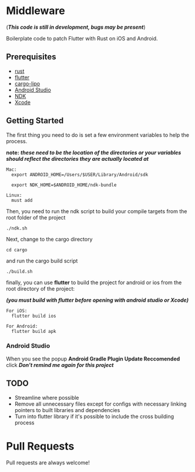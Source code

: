 # Middleware
(***This code is still in development, bugs may be present***)

Boilerplate code to patch Flutter with Rust on iOS and Android.

## Prerequisites

- [rust](https://www.rust-lang.org)
- [flutter](https://github.com/flutter/flutter)
- [cargo-lipo](https://github.com/TimNN/cargo-lipo)
- [Android Studio](https://developer.android.com/studio/)
- [NDK](https://developer.android.com/ndk/)
- [Xcode](https://developer.apple.com/xcode/)

## Getting Started

The first thing you need to do is set a few environment variables to help the process.

**note:** ***these need to be the location of the directories or your variables should reflect
the directories they are actually located at***

```
Mac:
  export ANDROID_HOME=/Users/$USER/Library/Android/sdk

  export NDK_HOME=$ANDROID_HOME/ndk-bundle

Linux:
  must add

```

Then, you need to run the ndk script to build your compile targets from the root folder of the project

`./ndk.sh`

Next, change to the cargo directory

`cd cargo`

and run the cargo build script

`./build.sh`

finally, you can use **flutter** to build the project for android or ios from the root directory of the project:

***(you must build with flutter before opening with android studio or Xcode)***

```
For iOS:
  flutter build ios

For Android:
  flutter build apk
```

### Android Studio

When you see the popup **Android Gradle Plugin Update Reccomended** click ***Don't remind me again for this project***

## TODO
- Streamline where possible
- Remove all unnecessary files except for configs with necessary linking pointers to built libraries and dependencies
- Turn into flutter library if it's possible to include the cross building process

# Pull Requests
Pull requests are always welcome!
